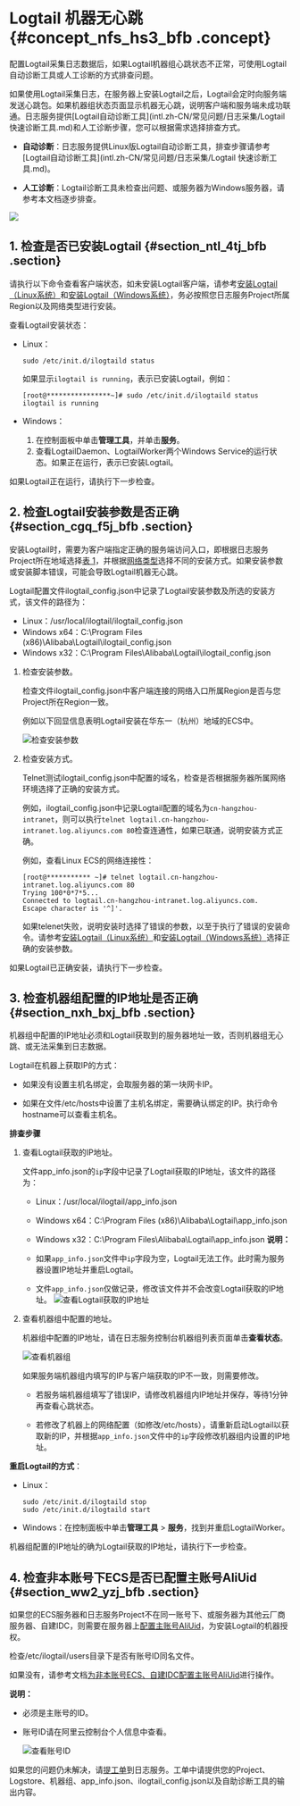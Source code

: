 # Logtail 机器无心跳 {#concept_nfs_hs3_bfb .concept}

配置Logtail采集日志数据后，如果Logtail机器组心跳状态不正常，可使用Logtail自动诊断工具或人工诊断的方式排查问题。

如果使用Logtail采集日志，在服务器上安装Logtail之后，Logtail会定时向服务端发送心跳包。如果机器组状态页面显示机器无心跳，说明客户端和服务端未成功联通。日志服务提供[Logtail自动诊断工具](intl.zh-CN/常见问题/日志采集/Logtail 快速诊断工具.md)和人工诊断步骤，您可以根据需求选择排查方式。

-   **自动诊断**：日志服务提供Linux版Logtail自动诊断工具，排查步骤请参考[Logtail自动诊断工具](intl.zh-CN/常见问题/日志采集/Logtail 快速诊断工具.md)。

-   **人工诊断**：Logtail诊断工具未检查出问题、或服务器为Windows服务器，请参考本文档逐步排查。


![](http://static-aliyun-doc.oss-cn-hangzhou.aliyuncs.com/assets/img/13294/156042188611589_zh-CN.png)

## 1. 检查是否已安装Logtail {#section_ntl_4tj_bfb .section}

请执行以下命令查看客户端状态，如未安装Logtail客户端，请参考[安装Logtail（Linux系统）](../intl.zh-CN/用户指南/Logtail采集/安装/安装Logtail（Linux系统）.md)和[安装Logtail（Windows系统）](../intl.zh-CN/用户指南/Logtail采集/安装/安装Logtail（Windows系统）.md)，务必按照您日志服务Project所属Region以及网络类型进行安装。

查看Logtail安装状态：

-   Linux：

    ``` {#codeblock_5ro_c02_ug9}
    sudo /etc/init.d/ilogtaild status 
    ```

    如果显示`ilogtail is running`，表示已安装Logtail，例如：

    ``` {#codeblock_fot_e21_a5t}
    [root@****************~]# sudo /etc/init.d/ilogtaild status 
    ilogtail is running
    ```

-   Windows：
    1.  在控制面板中单击**管理工具**，并单击**服务**。
    2.  查看LogtailDaemon、LogtailWorker两个Windows Service的运行状态。如果正在运行，表示已安装Logtail。

如果Logtail正在运行，请执行下一步检查。

## 2. 检查Logtail安装参数是否正确 {#section_cgq_f5j_bfb .section}

安装Logtail时，需要为客户端指定正确的服务端访问入口，即根据日志服务Project所在地域选择[表 1](../intl.zh-CN/用户指南/Logtail采集/安装/安装Logtail（Linux系统）.md#table_eyz_pmv_vdb)，并根据[网络类型](../intl.zh-CN/用户指南/Logtail采集/选择网络.md)选择不同的安装方式。如果安装参数或安装脚本错误，可能会导致Logtail机器无心跳。

Logtail配置文件ilogtail\_config.json中记录了Logtail安装参数及所选的安装方式，该文件的路径为：

-   Linux：/usr/local/ilogtail/ilogtail\_config.json
-   Windows x64：C:\\Program Files \(x86\)\\Alibaba\\Logtail\\ilogtail\_config.json
-   Windows x32：C:\\Program Files\\Alibaba\\Logtail\\ilogtail\_config.json

1.  检查安装参数。

    检查文件ilogtail\_config.json中客户端连接的网络入口所属Region是否与您Project所在Region一致。

    例如以下回显信息表明Logtail安装在华东一（杭州）地域的ECS中。

    ![](images/21881_zh-CN.png "检查安装参数")

2.  检查安装方式。

    Telnet测试ilogtail\_config.json中配置的域名，检查是否根据服务器所属网络环境选择了正确的安装方式。

    例如，ilogtail\_config.json中记录Logtail配置的域名为`cn-hangzhou-intranet`，则可以执行`telnet logtail.cn-hangzhou-intranet.log.aliyuncs.com 80`检查连通性，如果已联通，说明安装方式正确。

    例如，查看Linux ECS的网络连接性：

    ``` {#codeblock_m7a_on5_22d}
    [root@*********** ~]# telnet logtail.cn-hangzhou-intranet.log.aliyuncs.com 80
    Trying 100*0*7*5...
    Connected to logtail.cn-hangzhou-intranet.log.aliyuncs.com.
    Escape character is '^]'. 
    ```

    如果telenet失败，说明安装时选择了错误的参数，以至于执行了错误的安装命令。请参考[安装Logtail（Linux系统）](../intl.zh-CN/用户指南/Logtail采集/安装/安装Logtail（Linux系统）.md)和[安装Logtail（Windows系统）](../intl.zh-CN/用户指南/Logtail采集/安装/安装Logtail（Windows系统）.md)选择正确的安装参数。


如果Logtail已正确安装，请执行下一步检查。

## 3. 检查机器组配置的IP地址是否正确 {#section_nxh_bxj_bfb .section}

机器组中配置的IP地址必须和Logtail获取到的服务器地址一致，否则机器组无心跳、或无法采集到日志数据。

Logtail在机器上获取IP的方式：

-   如果没有设置主机名绑定，会取服务器的第一块网卡IP。

-   如果在文件/etc/hosts中设置了主机名绑定，需要确认绑定的IP。执行命令hostname可以查看主机名。


**排查步骤**

1.  查看Logtail获取的IP地址。

    文件app\_info.json的`ip`字段中记录了Logtail获取的IP地址，该文件的路径为：

    -   Linux：/usr/local/ilogtail/app\_info.json
    -   Windows x64：C:\\Program Files \(x86\)\\Alibaba\\Logtail\\app\_info.json
    -   Windows x32：C:\\Program Files\\Alibaba\\Logtail\\app\_info.json
    **说明：** 

    -   如果`app_info.json`文件中`ip`字段为空，Logtail无法工作。此时需为服务器设置IP地址并重启Logtail。
    -   文件`app_info.json`仅做记录，修改该文件并不会改变Logtail获取的IP地址。
    ![](images/11585_zh-CN.png "查看Logtail获取的IP地址")

2.  查看机器组中配置的地址。

    机器组中配置的IP地址，请在日志服务控制台机器组列表页面单击**查看状态**。

     ![](images/11586_zh-CN.png "查看机器组")

    如果服务端机器组内填写的IP与客户端获取的IP不一致，则需要修改。

    -   若服务端机器组填写了错误IP，请修改机器组内IP地址并保存，等待1分钟再查看心跳状态。

    -   若修改了机器上的网络配置（如修改/etc/hosts），请重新启动Logtail以获取新的IP，并根据`app_info.json`文件中的`ip`字段修改机器组内设置的IP地址。


**重启Logtail的方式**：

-   Linux：

    ``` {#codeblock_4pk_zfi_99g}
    sudo /etc/init.d/ilogtaild stop
    sudo /etc/init.d/ilogtaild start
    ```

-   Windows：在控制面板中单击**管理工具** \> **服务**，找到并重启LogtailWorker。

机器组配置的IP地址的确为Logtail获取的IP地址，请执行下一步检查。

## 4. 检查非本账号下ECS是否已配置主账号AliUid {#section_ww2_yzj_bfb .section}

如果您的ECS服务器和日志服务Project不在同一账号下、或服务器为其他云厂商服务器、自建IDC，则需要在服务器上[配置主账号AliUid](../intl.zh-CN/用户指南/Logtail采集/机器组/为非本账号ECS、自建IDC配置主账号AliUid.md)，为安装Logtail的机器授权。

检查/etc/ilogtail/users目录下是否有账号ID同名文件。

如果没有，请参考文档[为非本账号ECS、自建IDC配置主账号AliUid](../intl.zh-CN/用户指南/Logtail采集/机器组/为非本账号ECS、自建IDC配置主账号AliUid.md)进行操作。

**说明：** 

-   必须是主账号的ID。

-   账号ID请在阿里云控制台个人信息中查看。

    ![](../DNSLS11850791/images/5286_zh-CN.png "查看账号ID")


如果您的问题仍未解决，请[提工单](https://selfservice.console.aliyun.com/ticket/category/sls/today)到日志服务。工单中请提供您的Project、Logstore、机器组、app\_info.json、ilogtail\_config.json以及自助诊断工具的输出内容。


